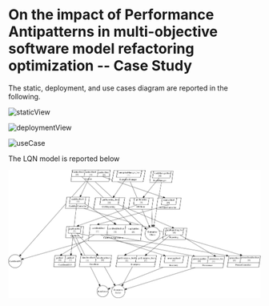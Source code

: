 # On the impact of Performance Antipatterns in multi-objective software model refactoring optimization -- Case Study

The static, deployment, and use cases diagram are reported in the following.

![staticView](staticView.png)

![deploymentView](deploymentView.png)

![useCase](useCase.png)

The LQN model is reported below

![LQN](cocome_lqn.png)
